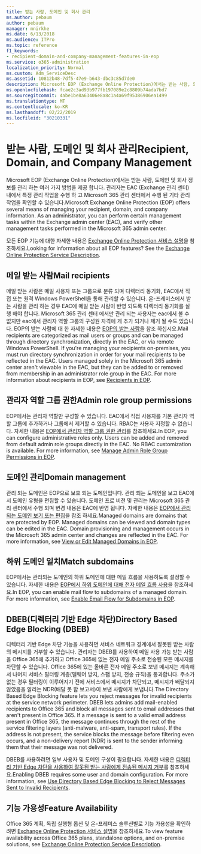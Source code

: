 ```yaml
---
title: 받는 사람, 도메인 및 회사 관리
ms.author: pebaum
author: pebaum
manager: mnirkhe
ms.date: 6/13/2018
ms.audience: ITPro
ms.topic: reference
f1_keywords:
- recipient-domain-and-company-management-features-in-eop
ms.service: o365-administration
localization_priority: Normal
ms.custom: Adm_ServiceDesc
ms.assetid: 10812b48-7df5-47e9-b643-dbc3c85d7de0
description: Microsoft EOP (Exchange Online Protection)에서는 받는 사람, 도메인 및 회사 정보를 관리 하는 여러 가지 방법을 제공 합니다. 관리자는 EAC (Exchange 관리 센터) 내에서 특정 관리 작업을 수행 하 고 Microsoft 365 관리 센터에서 수행 된 기타 관리 작업을 확인할 수 있습니다.
ms.openlocfilehash: fcae2c3ad93b977fb197089e2c8809b74ada7bd7
ms.sourcegitcommit: 4abe1be8a63406e8a8c1a4a69f95386906ea1499
ms.translationtype: MT
ms.contentlocale: ko-KR
ms.lasthandoff: 02/22/2019
ms.locfileid: "30210331"
---
```

# <a name="recipient-domain-and-company-management"></a><span data-ttu-id="36464-104">받는 사람, 도메인 및 회사 관리</span><span class="sxs-lookup"><span data-stu-id="36464-104">Recipient, Domain, and Company Management</span></span>

<span data-ttu-id="36464-p102">Microsoft EOP (Exchange Online Protection)에서는 받는 사람, 도메인 및 회사 정보를 관리 하는 여러 가지 방법을 제공 합니다. 관리자는 EAC (Exchange 관리 센터) 내에서 특정 관리 작업을 수행 하 고 Microsoft 365 관리 센터에서 수행 된 기타 관리 작업을 확인할 수 있습니다.</span><span class="sxs-lookup"><span data-stu-id="36464-p102">Microsoft Exchange Online Protection (EOP) offers several means of managing your recipient, domain, and company information. As an administrator, you can perform certain management tasks within the Exchange admin center (EAC), and verify other management tasks performed in the Microsoft 365 admin center.</span></span>
  
<span data-ttu-id="36464-p103">모든 EOP 기능에 대한 자세한 내용은 [Exchange Online Protection 서비스 설명](exchange-online-protection-service-description.md)을 참조하세요.</span><span class="sxs-lookup"><span data-stu-id="36464-p103">Looking for information about all EOP features? See the [Exchange Online Protection Service Description](exchange-online-protection-service-description.md).</span></span>
  
## <a name="mail-recipients"></a><span data-ttu-id="36464-109">메일 받는 사람</span><span class="sxs-lookup"><span data-stu-id="36464-109">Mail recipients</span></span>
<span data-ttu-id="36464-110"><a name="BKMK_mailrecipients"> </a></span><span class="sxs-lookup"><span data-stu-id="36464-110"></span></span>

<span data-ttu-id="36464-p104">메일 받는 사람은 메일 사용자 또는 그룹으로 분류 되며 디렉터리 동기화, EAC에서 직접 또는 원격 Windows PowerShell을 통해 관리할 수 있습니다. 온-프레미스에서 받는 사람을 관리 하는 경우 EAC에 메일 받는 사람이 반영 되도록 디렉터리 동기화를 실행 해야 합니다. Microsoft 365 관리 센터 에서만 관리 되는 사용자는 eac에서 볼 수 없지만 eac에서 관리자 역할 그룹의 구성원 자격에 게 추가 되거나 제거 될 수도 있습니다. EOP의 받는 사람에 대 한 자세한 내용은 [EOP의 받는 사람](https://go.microsoft.com/fwlink/p/?LinkId=280011)을 참조 하십시오.</span><span class="sxs-lookup"><span data-stu-id="36464-p104">Mail recipients are categorized as mail users or groups and can be managed through directory synchronization, directly in the EAC, or via remote Windows PowerShell. If you're managing your recipients on-premises, you must run directory synchronization in order for your mail recipients to be reflected in the EAC. Users managed solely in the Microsoft 365 admin center aren't viewable in the EAC, but they can be added to or removed from membership in an administrator role group in the EAC. For more information about recipients in EOP, see [Recipients in EOP](https://go.microsoft.com/fwlink/p/?LinkId=280011).</span></span>
  
## <a name="admin-role-group-permissions"></a><span data-ttu-id="36464-115">관리자 역할 그룹 권한</span><span class="sxs-lookup"><span data-stu-id="36464-115">Admin role group permissions</span></span>
<span data-ttu-id="36464-116"><a name="BKMK_adminrolegrouppermissions"> </a></span><span class="sxs-lookup"><span data-stu-id="36464-116"></span></span>

<span data-ttu-id="36464-p105">EOP에서는 관리자 역할만 구성할 수 있습니다. EAC에서 직접 사용자를 기본 관리자 역할 그룹에 추가하거나 그룹에서 제거할 수 있습니다. RBAC는 사용자 지정할 수 없습니다. 자세한 내용은 [EOP에서 관리자 역할 그룹 권한 관리](https://go.microsoft.com/fwlink/p/?LinkId=282238)를 참조하세요.</span><span class="sxs-lookup"><span data-stu-id="36464-p105">In EOP, you can configure administrative roles only. Users can be added and removed from default admin role groups directly in the EAC. No RBAC customization is available. For more information, see [Manage Admin Role Group Permissions in EOP](https://go.microsoft.com/fwlink/p/?LinkId=282238).</span></span>
  
## <a name="domain-management"></a><span data-ttu-id="36464-121">도메인 관리</span><span class="sxs-lookup"><span data-stu-id="36464-121">Domain management</span></span>
<span data-ttu-id="36464-122"><a name="BKMK_domainmanagement"> </a></span><span class="sxs-lookup"><span data-stu-id="36464-122"></span></span>

<span data-ttu-id="36464-p106">관리 되는 도메인은 EOP으로 보호 되는 도메인입니다. 관리 되는 도메인을 보고 EAC에서 도메인 유형을 편집할 수 있습니다. 도메인 프로 비전 및 관리는 Microsoft 365 관리 센터에서 수행 되며 변경 내용은 EAC에 반영 됩니다. 자세한 내용은 [EOP에서 관리 되는 도메인 보기 또는 편집](https://go.microsoft.com/fwlink/p/?LinkId=282239)을 참조 하세요.</span><span class="sxs-lookup"><span data-stu-id="36464-p106">Managed domains are domains that are protected by EOP. Managed domains can be viewed and domain types can be edited in the EAC. Domain provisioning and management occurs in the Microsoft 365 admin center and changes are reflected in the EAC. For more information, see [View or Edit Managed Domains in EOP](https://go.microsoft.com/fwlink/p/?LinkId=282239).</span></span>
  
## <a name="match-subdomains"></a><span data-ttu-id="36464-127">하위 도메인 일치</span><span class="sxs-lookup"><span data-stu-id="36464-127">Match subdomains</span></span>
<span data-ttu-id="36464-128"><a name="BKMK_EOP_Match_Subdomains"> </a></span><span class="sxs-lookup"><span data-stu-id="36464-128"></span></span>

<span data-ttu-id="36464-p107">EOP에서는 관리되는 도메인의 하위 도메인에 대한 메일 흐름을 사용하도록 설정할 수 있습니다. 자세한 내용은 [EOP에서 하위 도메인에 대해 전자 메일 흐름 사용](https://go.microsoft.com/fwlink/p/?LinkId=397213)을 참조하세요.</span><span class="sxs-lookup"><span data-stu-id="36464-p107">In EOP, you can enable mail flow to subdomains of a managed domain. For more information, see [Enable Email Flow for Subdomains in EOP](https://go.microsoft.com/fwlink/p/?LinkId=397213).</span></span> 
  
## <a name="directory-based-edge-blocking-dbeb"></a><span data-ttu-id="36464-131">DBEB(디렉터리 기반 Edge 차단)</span><span class="sxs-lookup"><span data-stu-id="36464-131">Directory Based Edge Blocking (DBEB)</span></span>
<span data-ttu-id="36464-132"><a name="BKMK_DBEB"> </a></span><span class="sxs-lookup"><span data-stu-id="36464-132"></span></span>

<span data-ttu-id="36464-p108">디렉터리 기반 Edge 차단 기능을 사용하면 서비스 네트워크 경계에서 잘못된 받는 사람의 메시지를 거부할 수 있습니다. 관리자는 DBEB를 사용하여 메일 사용 가능 받는 사람을 Office 365에 추가하고 Office 365에 없는 전자 메일 주소로 전송된 모든 메시지를 차단할 수 있습니다. Office 365에 있는 올바른 전자 메일 주소로 보낸 메시지는 계속해서 나머지 서비스 필터링 계층(맬웨어 방지, 스팸 방지, 전송 규칙)을 통과합니다. 주소가 없는 경우 필터링이 이루어지기 전에 서비스에서 메시지가 차단되고, 메시지가 배달되지 않았음을 알리는 NDR(배달 못 함 보고서)이 보낸 사람에게 보냅니다.</span><span class="sxs-lookup"><span data-stu-id="36464-p108">The Directory Based Edge Blocking feature lets you reject messages for invalid recipients at the service network perimeter. DBEB lets admins add mail-enabled recipients to Office 365 and block all messages sent to email addresses that aren't present in Office 365. If a message is sent to a valid email address present in Office 365, the message continues through the rest of the service filtering layers (anti-malware, anti-spam, transport rules). If the address is not present, the service blocks the message before filtering even occurs, and a non-delivery report (NDR) is sent to the sender informing them that their message was not delivered.</span></span> 
  
<span data-ttu-id="36464-p109">DBEB를 사용하려면 일부 사용자 및 도메인 구성이 필요합니다. 자세한 내용은 [디렉터리 기반 Edge 차단을 사용하여 잘못된 받는 사람에게 전송된 메시지 거부](https://go.microsoft.com/fwlink/p/?LinkId=390676)를 참조하세요.</span><span class="sxs-lookup"><span data-stu-id="36464-p109">Enabling DBEB requires some user and domain configuration. For more information, see [Use Directory Based Edge Blocking to Reject Messages Sent to Invalid Recipients](https://go.microsoft.com/fwlink/p/?LinkId=390676).</span></span>
  
## <a name="feature-availability"></a><span data-ttu-id="36464-139">기능 가용성</span><span class="sxs-lookup"><span data-stu-id="36464-139">Feature Availability</span></span>
<span data-ttu-id="36464-140"><a name="BKMK_DBEB"> </a></span><span class="sxs-lookup"><span data-stu-id="36464-140"></span></span>

<span data-ttu-id="36464-141">Office 365 계획, 독립 실행형 옵션 및 온-프레미스 솔루션별로 기능 가용성을 확인하려면 [Exchange Online Protection 서비스 설명](exchange-online-protection-service-description.md)을 참조하세요.</span><span class="sxs-lookup"><span data-stu-id="36464-141">To view feature availability across Office 365 plans, standalone options, and on-premise solutions, see [Exchange Online Protection Service Description](exchange-online-protection-service-description.md).</span></span>
  

